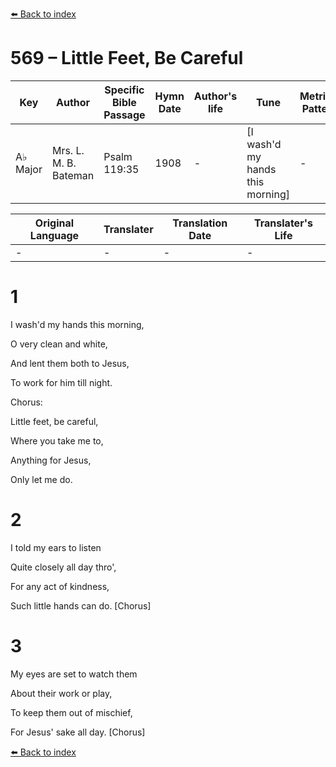 [⬅️ Back to index](../README.md)

# 569 – Little Feet, Be Careful

Key | Author   | Specific Bible Passage     |Hymn Date |Author's life |Tune |Metrical Pattern   |Composer/Source
-- | --------- | ---------------------------|----------|--------------|-----|-------------------|-------------  
A♭ Major |Mrs. L. M. B. Bateman |Psalm 119:35 |1908 |- |[I wash'd my hands this morning] |- |J. H. Rosecrans

Original Language | Translater | Translation Date   | Translater's Life  
----------------- | --------- | --------------------|-------------     
\- |- |- |-




# 1

I wash'd my hands this morning,

O very clean and white,

And lent them both to Jesus,

To work for him till night.



Chorus:

Little feet, be careful,

Where you take me to,

Anything for Jesus,

Only let me do.



# 2

I told my ears to listen

Quite closely all day thro',

For any act of kindness,

Such little hands can do.  [Chorus]



# 3

My eyes are set to watch them

About their work or play,

To keep them out of mischief,

For Jesus' sake all day.  [Chorus]

[⬅️ Back to index](../README.md)
